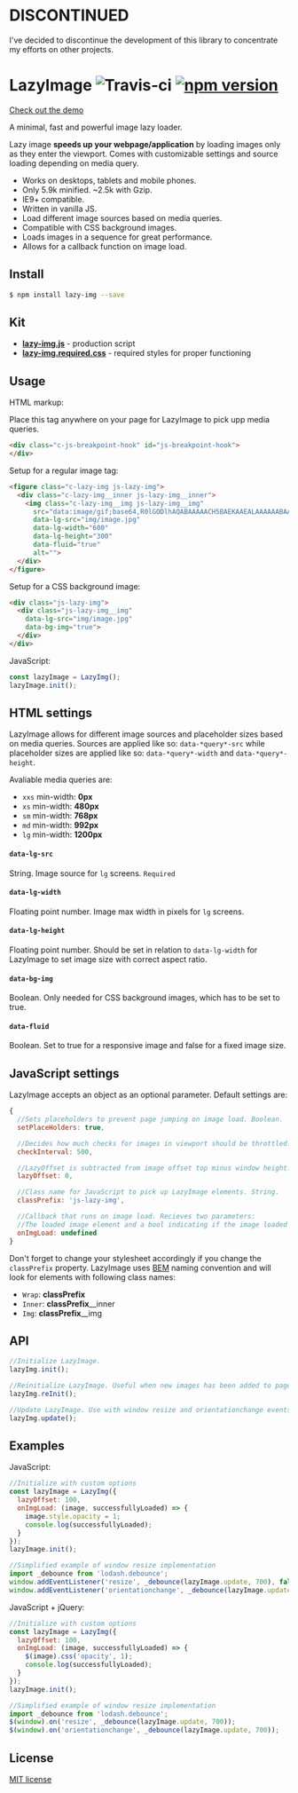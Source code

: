 # DISCONTINUED
I've decided to discontinue the development of this library to concentrate my efforts on other projects.

# LazyImage ![Travis-ci](https://travis-ci.org/davidcetinkaya/lazy-img.svg?branch=master) [![npm version](https://badge.fury.io/js/lazy-img.svg)](https://badge.fury.io/js/lazy-img)

[Check out the demo](https://davidcetinkaya.github.io/lazy-img/demo/main.html)

A minimal, fast and powerful image lazy loader.

Lazy image **speeds up your webpage/application** by loading images only as they enter the viewport. Comes with customizable settings and source loading depending on media query.

- Works on desktops, tablets and mobile phones.
- Only 5.9k minified. ~2.5k with Gzip.
- IE9+ compatible.
- Written in vanilla JS.
- Load different image sources based on media queries.
- Compatible with CSS background images.
- Loads images in a sequence for great performance.
- Allows for a callback function on image load.

## Install

```bash
$ npm install lazy-img --save
```

## Kit
- **[lazy-img.js](https://raw.githubusercontent.com/davidcetinkaya/lazy-img/master/dist/lazy-img.js)** - production script
- **[lazy-img.required.css](https://raw.githubusercontent.com/davidcetinkaya/lazy-img/master/dist/lazy-img.required.css)** - required styles for proper functioning

## Usage

HTML markup:

Place this tag anywhere on your page for LazyImage to pick upp media queries.

```html
<div class="c-js-breakpoint-hook" id="js-breakpoint-hook">
</div>
```

Setup for a regular image tag:

```html
<figure class="c-lazy-img js-lazy-img">
  <div class="c-lazy-img__inner js-lazy-img__inner">
    <img class="c-lazy-img__img js-lazy-img__img"
      src="data:image/gif;base64,R0lGODlhAQABAAAAACH5BAEKAAEALAAAAAABAAEAAAICTAEAOw=="
      data-lg-src="img/image.jpg"
      data-lg-width="600"
      data-lg-height="300"
      data-fluid="true"
      alt="">
  </div>
</figure>
```

Setup for a CSS background image:

```html
<div class="js-lazy-img">
  <div class="js-lazy-img__img"
    data-lg-src="img/image.jpg"
    data-bg-img="true">
  </div>
</div>
```

JavaScript:

```javascript
const lazyImage = LazyImg();
lazyImage.init();
```

## HTML settings

LazyImage allows for different image sources and placeholder sizes based on media queries. Sources are applied like so: `data-*query*-src` while placeholder sizes are applied like so: `data-*query*-width` and `data-*query*-height`.

Avaliable media queries are:
- `xxs` min-width: **0px**
- `xs` min-width: **480px**
- `sm` min-width: **768px**
- `md` min-width: **992px**
- `lg` min-width: **1200px**  

#### `data-lg-src`
String. Image source for `lg` screens. `Required`

#### `data-lg-width`
Floating point number. Image max width in pixels for `lg` screens.

#### `data-lg-height`
Floating point number. Should be set in relation to `data-lg-width` for LazyImage to set image size with correct aspect ratio.

#### `data-bg-img`
Boolean. Only needed for CSS background images, which has to be set to true.

#### `data-fluid`
Boolean. Set to true for a responsive image and false for a fixed image size.


## JavaScript settings

LazyImage accepts an object as an optional parameter. Default settings are:

```javascript
{
  //Sets placeholders to prevent page jumping on image load. Boolean.
  setPlaceHolders: true,

  //Decides how much checks for images in viewport should be throttled. Milliseconds.
  checkInterval: 500,

  //LazyOffset is subtracted from image offset top minus window height. Pixels.
  lazyOffset: 0,

  //Class name for JavaScript to pick up LazyImage elements. String.
  classPrefix: 'js-lazy-img',

  //Callback that runs on image load. Recieves two parameters: 
  //The loaded image element and a bool indicating if the image loaded successfully. Function.
  onImgLoad: undefined
}
```

Don't forget to change your stylesheet accordingly if you change the `classPrefix` property. LazyImage uses [BEM](https://csswizardry.com/2013/01/mindbemding-getting-your-head-round-bem-syntax/) naming convention and will look for elements with following class names:
- `Wrap`: **classPrefix**
- `Inner`: **classPrefix**__inner
- `Img`: **classPrefix**__img

## API

```javascript
//Initialize LazyImage.
lazyImg.init();

//Reinitialize LazyImage. Useful when new images has been added to page dynamically.
lazyImg.reInit();

//Update LazyImage. Use with window resize and orientationchange events.
lazyImg.update();
```

## Examples

JavaScript:

```javascript
//Initialize with custom options
const lazyImage = LazyImg({
  lazyOffset: 100,
  onImgLoad: (image, successfullyLoaded) => {
    image.style.opacity = 1;
    console.log(successfullyLoaded);
  }
});
lazyImage.init();

//Simplified example of window resize implementation
import _debounce from 'lodash.debounce';
window.addEventListener('resize', _debounce(lazyImage.update, 700), false);
window.addEventListener('orientationchange', _debounce(lazyImage.update, 700), false);
```

JavaScript + jQuery:

```javascript
//Initialize with custom options
const lazyImage = LazyImg({
  lazyOffset: 100,
  onImgLoad: (image, successfullyLoaded) => {
    $(image).css('opacity', 1);
    console.log(successfullyLoaded);
  }
});
lazyImage.init();

//Simplified example of window resize implementation
import _debounce from 'lodash.debounce';
$(window).on('resize', _debounce(lazyImage.update, 700));
$(window).on('orientationchange', _debounce(lazyImage.update, 700));
```

## License

[MIT license](http://opensource.org/licenses/MIT)
